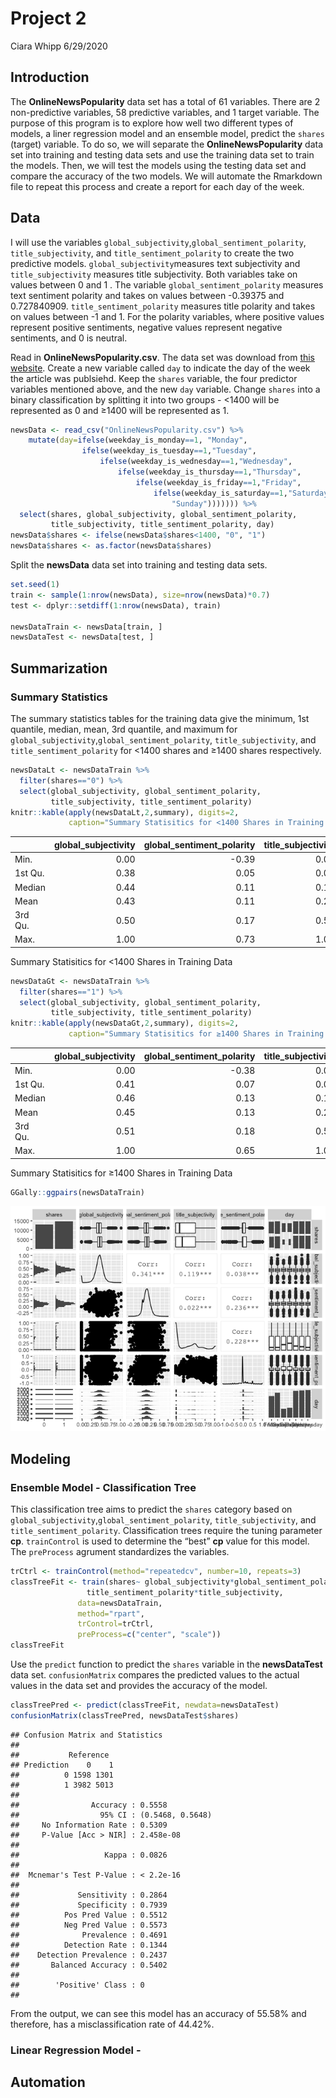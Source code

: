 Project 2
================
Ciara Whipp
6/29/2020

## Introduction

The **OnlineNewsPopularity** data set has a total of 61 variables. There
are 2 non-predictive variables, 58 predictive variables, and 1 target
variable. The purpose of this program is to explore how well two
different types of models, a liner regression model and an ensemble
model, predict the `shares` (target) variable. To do so, we will
separate the **OnlineNewsPopularity** data set into training and testing
data sets and use the training data set to train the models. Then, we
will test the models using the testing data set and compare the accuracy
of the two models. We will automate the Rmarkdown file to repeat this
process and create a report for each day of the week.

## Data

I will use the variables
`global_subjectivity`,`global_sentiment_polarity`, `title_subjectivity`,
and `title_sentiment_polarity` to create the two predictive models.
`global_subjectivity`measures text subjectivity and `title_subjectivity`
measures title subjectivity. Both variables take on values between 0 and
1 . The variable `global_sentiment_polarity` measures text sentiment
polarity and takes on values between -0.39375 and 0.727840909.
`title_sentiment_polarity` measures title polarity and takes on values
between -1 and 1. For the polarity variables, where positive values
represent positive sentiments, negative values represent negative
sentiments, and 0 is neutral.

Read in **OnlineNewsPopularity.csv**. The data set was download from
[this
website](https://archive.ics.uci.edu/ml/datasets/Online+News+Popularity).
Create a new variable called `day` to indicate the day of the week the
article was publsiehd. Keep the `shares` variable, the four predictor
variables mentioned above, and the new `day` variable. Change `shares`
into a binary classification by splitting it into two groups - \<1400
will be represented as 0 and ≥1400 will be represented as 1.

``` r
newsData <- read_csv("OnlineNewsPopularity.csv") %>% 
    mutate(day=ifelse(weekday_is_monday==1, "Monday",
                ifelse(weekday_is_tuesday==1,"Tuesday",
                    ifelse(weekday_is_wednesday==1,"Wednesday",
                        ifelse(weekday_is_thursday==1,"Thursday",
                            ifelse(weekday_is_friday==1,"Friday",
                                ifelse(weekday_is_saturday==1,"Saturday",
                                    "Sunday"))))))) %>%
  select(shares, global_subjectivity, global_sentiment_polarity,
         title_subjectivity, title_sentiment_polarity, day)
newsData$shares <- ifelse(newsData$shares<1400, "0", "1")
newsData$shares <- as.factor(newsData$shares)
```

Split the **newsData** data set into training and testing data sets.

``` r
set.seed(1)
train <- sample(1:nrow(newsData), size=nrow(newsData)*0.7)
test <- dplyr::setdiff(1:nrow(newsData), train)

newsDataTrain <- newsData[train, ]
newsDataTest <- newsData[test, ]
```

## Summarization

### Summary Statistics

The summary statistics tables for the training data give the minimum,
1st quantile, median, mean, 3rd quantile, and maximum for
`global_subjectivity`,`global_sentiment_polarity`, `title_subjectivity`,
and `title_sentiment_polarity` for \<1400 shares and ≥1400 shares
respectively.

``` r
newsDataLt <- newsDataTrain %>%
  filter(shares=="0") %>%
  select(global_subjectivity, global_sentiment_polarity,
         title_subjectivity, title_sentiment_polarity)
knitr::kable(apply(newsDataLt,2,summary), digits=2,
             caption="Summary Statisitics for <1400 Shares in Training Data")
```

|         | global\_subjectivity | global\_sentiment\_polarity | title\_subjectivity | title\_sentiment\_polarity |
| ------- | -------------------: | --------------------------: | ------------------: | -------------------------: |
| Min.    |                 0.00 |                      \-0.39 |                0.00 |                     \-1.00 |
| 1st Qu. |                 0.38 |                        0.05 |                0.00 |                       0.00 |
| Median  |                 0.44 |                        0.11 |                0.10 |                       0.00 |
| Mean    |                 0.43 |                        0.11 |                0.27 |                       0.05 |
| 3rd Qu. |                 0.50 |                        0.17 |                0.50 |                       0.14 |
| Max.    |                 1.00 |                        0.73 |                1.00 |                       1.00 |

Summary Statisitics for \<1400 Shares in Training Data

``` r
newsDataGt <- newsDataTrain %>%
  filter(shares=="1") %>%
  select(global_subjectivity, global_sentiment_polarity,
         title_subjectivity, title_sentiment_polarity)
knitr::kable(apply(newsDataGt,2,summary), digits=2,
             caption="Summary Statisitics for ≥1400 Shares in Training Data")
```

|         | global\_subjectivity | global\_sentiment\_polarity | title\_subjectivity | title\_sentiment\_polarity |
| ------- | -------------------: | --------------------------: | ------------------: | -------------------------: |
| Min.    |                 0.00 |                      \-0.38 |                0.00 |                     \-1.00 |
| 1st Qu. |                 0.41 |                        0.07 |                0.00 |                       0.00 |
| Median  |                 0.46 |                        0.13 |                0.17 |                       0.00 |
| Mean    |                 0.45 |                        0.13 |                0.29 |                       0.08 |
| 3rd Qu. |                 0.51 |                        0.18 |                0.50 |                       0.20 |
| Max.    |                 1.00 |                        0.65 |                1.00 |                       1.00 |

Summary Statisitics for ≥1400 Shares in Training Data

``` r
GGally::ggpairs(newsDataTrain)
```

![](README_files/figure-gfm/plot-1.png)<!-- -->

## Modeling

### Ensemble Model - Classification Tree

This classification tree aims to predict the `shares` category based on
`global_subjectivity`,`global_sentiment_polarity`, `title_subjectivity`,
and `title_sentiment_polarity`. Classification trees require the tuning
parameter **cp**. `trainControl` is used to determine the “best” **cp**
value for this model. The `preProcess` agrument standardizes the
variables.

``` r
trCtrl <- trainControl(method="repeatedcv", number=10, repeats=3)
classTreeFit <- train(shares~ global_subjectivity*global_sentiment_polarity*
                 title_sentiment_polarity*title_subjectivity, 
               data=newsDataTrain, 
               method="rpart",
               trControl=trCtrl,
               preProcess=c("center", "scale"))
classTreeFit
```

Use the `predict` function to predict the `shares` variable in the
**newsDataTest** data set. `confusionMatrix` compares the predicted
values to the actual values in the data set and provides the accuracy of
the model.

``` r
classTreePred <- predict(classTreeFit, newdata=newsDataTest)
confusionMatrix(classTreePred, newsDataTest$shares)
```

    ## Confusion Matrix and Statistics
    ## 
    ##           Reference
    ## Prediction    0    1
    ##          0 1598 1301
    ##          1 3982 5013
    ##                                           
    ##                Accuracy : 0.5558          
    ##                  95% CI : (0.5468, 0.5648)
    ##     No Information Rate : 0.5309          
    ##     P-Value [Acc > NIR] : 2.458e-08       
    ##                                           
    ##                   Kappa : 0.0826          
    ##                                           
    ##  Mcnemar's Test P-Value : < 2.2e-16       
    ##                                           
    ##             Sensitivity : 0.2864          
    ##             Specificity : 0.7939          
    ##          Pos Pred Value : 0.5512          
    ##          Neg Pred Value : 0.5573          
    ##              Prevalence : 0.4691          
    ##          Detection Rate : 0.1344          
    ##    Detection Prevalence : 0.2437          
    ##       Balanced Accuracy : 0.5402          
    ##                                           
    ##        'Positive' Class : 0               
    ## 

From the output, we can see this model has an accuracy of 55.58% and
therefore, has a misclassification rate of 44.42%.

### Linear Regression Model -

## Automation

